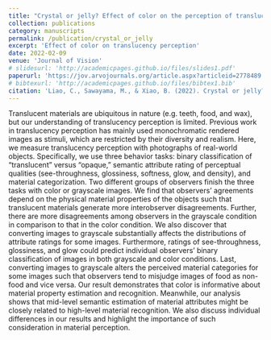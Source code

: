 ```yaml
---
title: "Crystal or jelly? Effect of color on the perception of translucent materials with photographs of real-world objects"
collection: publications
category: manuscripts
permalink: /publication/crystal_or_jelly
excerpt: 'Effect of color on translucency perception'
date: 2022-02-09
venue: 'Journal of Vision'
# slidesurl: 'http://academicpages.github.io/files/slides1.pdf'
paperurl: 'https://jov.arvojournals.org/article.aspx?articleid=2778489'
# bibtexurl: 'http://academicpages.github.io/files/bibtex1.bib'
citation: 'Liao, C., Sawayama, M., & Xiao, B. (2022). Crystal or jelly? Effect of color on the perception of translucent materials with photographs of real-world objects. Journal of Vision, 22(2), 6-6.'
---
```

Translucent materials are ubiquitous in nature (e.g. teeth, food, and wax), but our understanding of translucency perception is limited. Previous work in translucency perception has mainly used monochromatic rendered images as stimuli, which are restricted by their diversity and realism. Here, we measure translucency perception with photographs of real-world objects. Specifically, we use three behavior tasks: binary classification of “translucent” versus “opaque,” semantic attribute rating of perceptual qualities (see-throughness, glossiness, softness, glow, and density), and material categorization. Two different groups of observers finish the three tasks with color or grayscale images. We find that observers’ agreements depend on the physical material properties of the objects such that translucent materials generate more interobserver disagreements. Further, there are more disagreements among observers in the grayscale condition in comparison to that in the color condition. We also discover that converting images to grayscale substantially affects the distributions of attribute ratings for some images. Furthermore, ratings of see-throughness, glossiness, and glow could predict individual observers’ binary classification of images in both grayscale and color conditions. Last, converting images to grayscale alters the perceived material categories for some images such that observers tend to misjudge images of food as non-food and vice versa. Our result demonstrates that color is informative about material property estimation and recognition. Meanwhile, our analysis shows that mid-level semantic estimation of material attributes might be closely related to high-level material recognition. We also discuss individual differences in our results and highlight the importance of such consideration in material perception.

